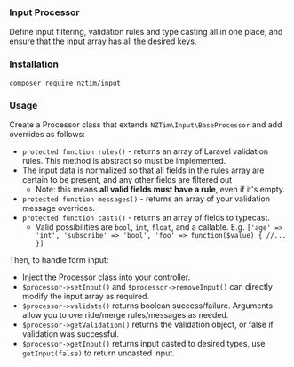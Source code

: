 ### Input Processor 

Define input filtering, validation rules and type casting all in one place, and ensure that the input array has all the desired keys.

### Installation

`composer require nztim/input`

### Usage

Create a Processor class that extends `NZTim\Input\BaseProcessor` and add overrides as follows:

  * `protected function rules()` - returns an array of Laravel validation rules. This method is abstract so must be implemented. 
  * The input data is normalized so that all fields in the rules array are certain to be present, and any other fields are filtered out
    * Note: this means **all valid fields must have a rule**, even if it's empty.
  * `protected function messages()` - returns an array of your validation message overrides.
  * `protected function casts()` - returns an array of fields to typecast. 
    * Valid possibilities are `bool`, `int`, `float`, and a callable. E.g. `['age' => 'int', 'subscribe' => 'bool', 'foo' => function($value) { //... }]`

Then, to handle form input:

  * Inject the Processor class into your controller.
  * `$processor->setInput()` and `$processor->removeInput()` can directly modify the input array as required.
  * `$processor->validate()` returns boolean success/failure. Arguments allow you to override/merge rules/messages as needed.
  * `$processor->getValidation()` returns the validation object, or false if validation was successful.
  * `$processor->getInput()` returns input casted to desired types, use `getInput(false)` to return uncasted input.
